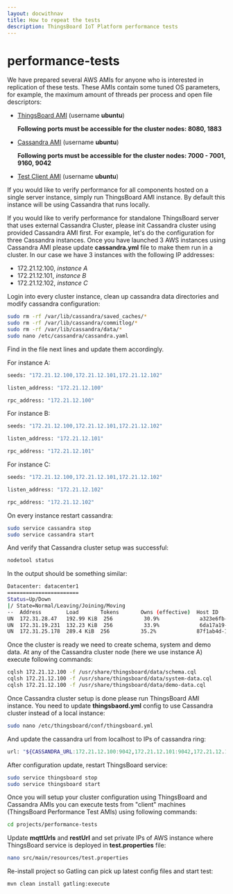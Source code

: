 ```yaml
---
layout: docwithnav
title: How to repeat the tests
description: ThingsBoard IoT Platform performance tests
---
```


# performance-tests

We have prepared several AWS AMIs for anyone who is interested in replication of these tests. These AMIs contain some tuned OS parameters, for example, the maximum amount of threads per process and open file descriptors:

* [ThingsBoard AMI](https://console.aws.amazon.com/ec2/v2/home?region=us-west-1#LaunchInstanceWizard:ami=ami-09b1ed69) \(username **ubuntu**\)

  **Following ports must be accessible for the cluster nodes: 8080, 1883**

* [Cassandra AMI](https://console.aws.amazon.com/ec2/v2/home?region=us-west-1#LaunchInstanceWizard:ami=ami-4db2ee2d) \(username **ubuntu**\)

  **Following ports must be accessible for the cluster nodes: 7000 - 7001, 9160, 9042**

* [Test Client AMI](https://console.aws.amazon.com/ec2/v2/home?region=us-west-1#LaunchInstanceWizard:ami=ami-30b0ec50) \(username **ubuntu**\)

If you would like to verify performance for all components hosted on a single server instance, simply run ThingsBoard AMI instance. By default this instance will be using Cassandra that runs locally.

If you would like to verify performance for standalone ThingsBoard server that uses external Cassandra Cluster, please init Cassandra cluster using provided Cassandra AMI first. For example, let's do the configuration for three Cassandra instances. Once you have launched 3 AWS instances using Cassandra AMI please update **cassandra.yml** file to make them run in a cluster. In our case we have 3 instances with the following IP addresses:

* 172.21.12.100, _instance A_
* 172.21.12.101, _instance B_
* 172.21.12.102, _instance C_

Login into every cluster instance, clean up cassandra data directories and modify cassandra configuration:

```bash
sudo rm -rf /var/lib/cassandra/saved_caches/*
sudo rm -rf /var/lib/cassandra/commitlog/*
sudo rm -rf /var/lib/cassandra/data/*
sudo nano /etc/cassandra/cassandra.yaml
```

Find in the file next lines and update them accordingly.

For instance A:

```bash
seeds: "172.21.12.100,172.21.12.101,172.21.12.102"

listen_address: "172.21.12.100"

rpc_address: "172.21.12.100"
```

For instance B:

```bash
seeds: "172.21.12.100,172.21.12.101,172.21.12.102"

listen_address: "172.21.12.101"

rpc_address: "172.21.12.101"
```

For instance C:

```bash
seeds: "172.21.12.100,172.21.12.101,172.21.12.102"

listen_address: "172.21.12.102"

rpc_address: "172.21.12.102"
```

On every instance restart cassandra:

```bash
sudo service cassandra stop
sudo service cassandra start
```

And verify that Cassandra cluster setup was successful:

```bash
nodetool status
```

In the output should be something similar:

```bash
Datacenter: datacenter1
=======================
Status=Up/Down
|/ State=Normal/Leaving/Joining/Moving
--  Address        Load       Tokens       Owns (effective)  Host ID                               Rack
UN  172.31.28.47   192.99 KiB  256          30.9%             a323e6fb-2e8c-4bb4-82d0-4e621cb7cba8  rack1
UN  172.31.19.231  132.23 KiB  256          33.9%             6da17a19-2a4b-4f99-9ac7-e38f05ebf7a9  rack1
UN  172.31.25.178  289.4 KiB  256          35.2%             87f1ab4d-16d4-4969-aea8-b858e62d1d73  rack1
```

Once the cluster is ready we need to create schema, system and demo data. At any of the Cassandra cluster node \(here we use instance A\) execute following commands:

```bash
cqlsh 172.21.12.100 -f /usr/share/thingsboard/data/schema.cql 
cqlsh 172.21.12.100 -f /usr/share/thingsboard/data/system-data.cql 
cqlsh 172.21.12.100 -f /usr/share/thingsboard/data/demo-data.cql
```

Once Cassandra cluster setup is done please run ThingsBoard AMI instance. You need to update **thingsbaord.yml** config to use Cassandra cluster instead of a local instance:

```bash
sudo nano /etc/thingsboard/conf/thingsboard.yml
```

And update the cassandra url from localhost to IPs of cassandra ring:

```bash
url: "${CASSANDRA_URL:172.21.12.100:9042,172.21.12.101:9042,172.21.12.102:9042}"
```

After configuration update, restart ThingsBoard service:

```bash
sudo service thingsboard stop
sudo service thingsboard start
```

Once you will setup your cluster configuration using ThingsBoard and Cassandra AMIs you can execute tests from "client" machines \(ThingsBoard Performance Test AMIs\) using following commands:

```bash
cd projects/performance-tests
```

Update **mqttUrls** and **restUrl** and set private IPs of AWS instance where ThingsBoard service is deployed in **test.properties** file:

```bash
nano src/main/resources/test.properties
```

Re-install project so Gatling can pick up latest config files and start test:

```bash
mvn clean install gatling:execute
```

